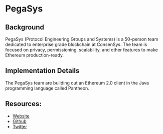 # PegaSys

## Background

PegaSys (Protocol Engineering Groups and Systems) is a 50-person team dedicated to enterprise grade blockchain at ConsenSys. The team is
focused on privacy, permissioning, scalability, and other features to make Ethereum production-ready.

## Implementation Details

The PegaSys team are building out an Ethereum 2.0 client in the Java programming language called Pantheon.

## Resources:
* [Website](https://pegasys.tech/)
* [Github](https://github.com/PegaSysEng/pantheon)
* [Twitter](https://twitter.com/pegasyseng)
